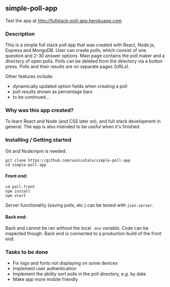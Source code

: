 ## simple-poll-app

Test the app at <http://fullstack-poll-app.herokuapp.com>

### Description

This is a simple full stack poll app that was created with React, Node.js, Express and MongoDB. User can create polls, which consist of one question and 2-30 answer options. Main page contains the poll maker and a directory of open polls. Polls can be deleted from the directory via a button press. Polls and their results are on separate pages (URLs).

Other features include:
- dynamically updated option fields when creating a poll
- poll results shown as percentage bars
- to be continued...

### Why was this app created?

To learn React and Node (and CSS later on), and full stack development in general. The app is also intended to be useful when it's finished.

### Installing / Getting started

Git and Node/npm is needed.

```
git clone https://github.com/vainiotalo/simple-poll-app
cd simple-poll-app
```

#### Front end:

```
cd poll-front
npm install
npm start
```

 Server functionality (saving polls, etc.) can be tested with `json-server`.

#### Back end:

Back end cannot be ran without the local `.env` variable. Code can be inspected though. Back end is connected to a production build of the front end.


### Tasks to be done

- Fix logo and fonts not displaying on some devices
- Implement user authentication
- Implement the ability sort polls in the poll directory, e.g. by date
- Make app more mobile friendly
